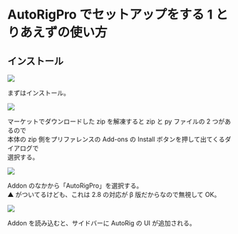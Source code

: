 # AutoRigPro でセットアップをする 1 とりあえずの使い方

## インストール

![](https://gyazo.com/1fd776bc848d7a52cc399fce431dec6f.png)

まずはインストール。

![](https://gyazo.com/bcfa00bbbfea9cd9d0644443a409d5e9.png)

マーケットでダウンロードした zip を解凍すると zip と py ファイルの 2 つがあるので  
本体の zip 側をプリファレンスの Add-ons の Install ボタンを押して出てくるダイアログで  
選択する。

![](https://gyazo.com/27a9c0ae003974b335407dd667e72aa3.png)

Addon のなかから「AutoRigPro」を選択する。  
▲ がついてるけども、これは 2.8 の対応が β 版だからなので無視して OK。

![](https://gyazo.com/366e6fe668c95752f19e392432a30580.png)

Addon を読み込むと、サイドバーに AutoRig の UI が追加される。

